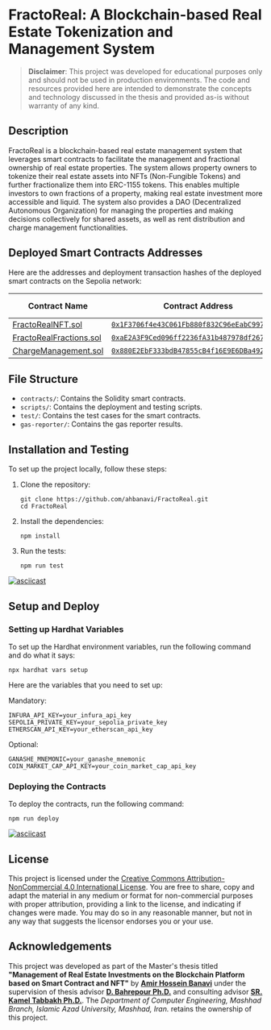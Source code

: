 # FractoReal: A Blockchain-based Real Estate Tokenization and Management System

> **Disclaimer**: This project was developed for educational purposes only and should not be used in production environments. The code and resources provided here are intended to demonstrate the concepts and technology discussed in the thesis and provided as-is without warranty of any kind.

## Description

FractoReal is a blockchain-based real estate management system that leverages smart contracts to facilitate the management and fractional ownership of real estate properties. The system allows property owners to tokenize their real estate assets into NFTs (Non-Fungible Tokens) and further fractionalize them into ERC-1155 tokens. This enables multiple investors to own fractions of a property, making real estate investment more accessible and liquid. The system also provides a DAO (Decentralized Autonomous Organization) for managing the properties and making decisions collectively for shared assets, as well as rent distribution and charge management functionalities.

## Deployed Smart Contracts Addresses

Here are the addresses and deployment transaction hashes of the deployed smart contracts on the Sepolia network:

| Contract Name           | Contract Address                                                                                                                     | Deployment Transaction                                                                                                     |
| ----------------------- | ------------------------------------------------------------------------------------------------------------------------------------ | -------------------------------------------------------------------------------------------------------------------------- |
| [FractoRealNFT.sol](./contracts/FractoRealNFT.sol)      | [`0x1F3706f4e43C061Fb880f832C96eEabC9978FD84`](https://sepolia.etherscan.io/address/0x1f3706f4e43c061fb880f832c96eeabc9978fd84#code) | [`0xf1c34336eea...`](https://sepolia.etherscan.io/tx/0xf1c34336eea47fb76a8f976578ebec52eb7be0229a0f1ab187f9d9cdf57d2381)   |
| [FractoRealFractions.sol](./contracts/FractoRealFractions.sol) | [`0xaE2A3F9Ced096ff2236fA31b487978df267f8eED`](https://sepolia.etherscan.io/address/0xae2a3f9ced096ff2236fa31b487978df267f8eed#code) | [`0xeb19fbf27adb0...`](https://sepolia.etherscan.io/tx/0xeb19fbf27adb0849116a21a76809f2856e51407dce842d78528d594e394b1735) |
| [ChargeManagement.sol](./contracts/ChargeManagement.sol)    | [`0x880E2EbF333bdB47855cB4f16E9E6DBa4928d91B`](https://sepolia.etherscan.io/address/0x880e2ebf333bdb47855cb4f16e9e6dba4928d91b#code) | [`0xd11efcf067c1b...`](https://sepolia.etherscan.io/tx/0xd11efcf067c1ba642d8a85fc787ca5340f149ab34762985e89f0be3a7bab0774) |

## File Structure

- `contracts/`: Contains the Solidity smart contracts.
- `scripts/`: Contains the deployment and testing scripts.
- `test/`: Contains the test cases for the smart contracts.
- `gas-reporter/`: Contains the gas reporter results.

## Installation and Testing

To set up the project locally, follow these steps:

1. Clone the repository:

    ```shell
    git clone https://github.com/ahbanavi/FractoReal.git
    cd FractoReal
    ```

2. Install the dependencies:

    ```shell
    npm install
    ```

3. Run the tests:
    ```shell
    npm run test
    ```

[![asciicast](https://asciinema.org/a/TTFrH3oS5ie2zqQPp2pEkLKIO.svg)](https://asciinema.org/a/TTFrH3oS5ie2zqQPp2pEkLKIO)

## Setup and Deploy

### Setting up Hardhat Variables

To set up the Hardhat environment variables, run the following command and do what it says:

```shell
npx hardhat vars setup
```

Here are the variables that you need to set up:

Mandatory:

```
INFURA_API_KEY=your_infura_api_key
SEPOLIA_PRIVATE_KEY=your_sepolia_private_key
ETHERSCAN_API_KEY=your_etherscan_api_key
```

Optional:

```
GANASHE_MNEMONIC=your_ganashe_mnemonic
COIN_MARKET_CAP_API_KEY=your_coin_market_cap_api_key
```

### Deploying the Contracts

To deploy the contracts, run the following command:

```shell
npm run deploy
```

[![asciicast](https://asciinema.org/a/I89dLDvNiXPeIoOuZz5SWSU8Z.svg)](https://asciinema.org/a/I89dLDvNiXPeIoOuZz5SWSU8Z)

## License
This project is licensed under the [Creative Commons Attribution-NonCommercial 4.0 International License](./LICENSE.md). You are free to share, copy and adapt the material in any medium or format for non-commercial purposes with proper attribution, providing a link to the license, and indicating if changes were made. You may do so in any reasonable manner, but not in any way that suggests the licensor endorses you or your use.

## Acknowledgements

This project was developed as part of the Master's thesis titled **"Management of Real Estate Investments on the Blockchain Platform based on Smart Contract and NFT"** by [**Amir Hossein Banavi**](https://github.com/ahbanavi) under the supervision of thesis advisor [**D. Bahrepour Ph.D.**](https://scholar.google.com/citations?user=JDuzEbsAAAAJ&hl=en) and consulting advisor [**SR. Kamel Tabbakh Ph.D.**](https://scholar.google.com/citations?user=DlN930oAAAAJ&hl=en). The _Department of Computer Engineering, Mashhad Branch, Islamic Azad University, Mashhad, Iran._ retains the ownership of this project.


